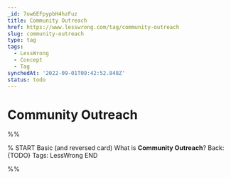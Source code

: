 ```yaml
---
_id: 7ow6EFpypbH4hzFuz
title: Community Outreach
href: https://www.lesswrong.com/tag/community-outreach
slug: community-outreach
type: tag
tags:
  - LessWrong
  - Concept
  - Tag
synchedAt: '2022-09-01T09:42:52.848Z'
status: todo
---
```


# Community Outreach


%%

% START
Basic (and reversed card)
What is **Community Outreach**?
Back: {TODO}
Tags: LessWrong
END
<!--ID: 1663157014007-->


%%
	
